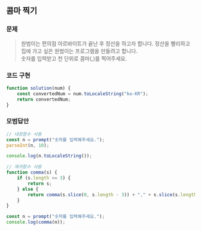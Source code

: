## 콤마 찍기

### 문제

> 원범이는 편의점 아르바이트가 끝난 후 정산을 하고자 합니다. 정산을 빨리하고 집에 가고 싶은 원범이는 프로그램을 만들려고 합니다.<br>
> 숫자를 입력받고 천 단위로 콤마(,)를 찍어주세요.

### 코드 구현

```js
function solution(num) {
    const convertedNum = num.toLocaleString("ko-KR");
    return convertedNum;
}
```

### 모범답안

```js
// 내장함수 사용
const n = prompt("숫자를 입력해주세요.");
parseInt(n, 10);

console.log(n.toLocaleString());

// 재귀함수 사용
function comma(s) {
    if (s.length <= 3) {
        return s;
    } else {
        return comma(s.slice(0, s.length - 3)) + "," + s.slice(s.length - 3);
    }
}

const n = prompt("숫자를 입력해주세요.");
console.log(comma(n));
```
